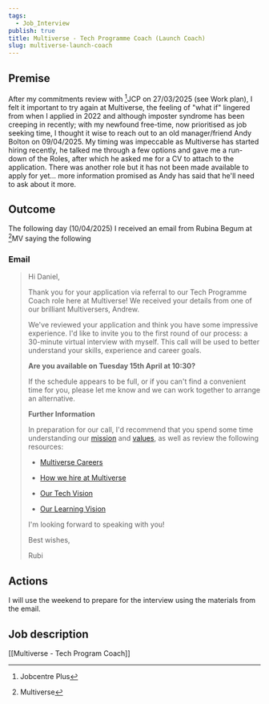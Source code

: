 ```yaml
---
tags:
  - Job_Interview
publish: true
title: Multiverse - Tech Programme Coach (Launch Coach)
slug: multiverse-launch-coach
---
```

## Premise
After my commitments review with [^1]JCP on 27/03/2025 (see Work plan), I felt it important to try again at Multiverse, the feeling of "what if" lingered from when I applied in 2022 and although imposter syndrome has been creeping in recently; with my newfound free-time, now prioritised as job seeking time, I thought it wise to reach out to an old manager/friend Andy Bolton on 09/04/2025. My timing was impeccable as Multiverse has started hiring recently, he talked me through a few options and gave me a run-down of the Roles, after which he asked me for a CV to attach to the application. There was another role but it has not been made available to apply for yet... more information promised as Andy has said that he'll need to ask about it more.
## Outcome
The following day (10/04/2025) I received an email from Rubina Begum at [^2]MV saying the following
### Email

> Hi Daniel,
> 
> Thank you for your application via referral to our Tech Programme Coach role here at Multiverse! We received your details from one of our brilliant Multiversers, Andrew.
> 
> We've reviewed your application and think you have some impressive experience. I'd like to invite you to the first round of our process: a 30-minute virtual interview with myself. This call will be used to better understand your skills, experience and career goals.
> 
> **Are you available on Tuesday 15th April at 10:30?**
> 
> If the schedule appears to be full, or if you can't find a convenient time for you, please let me know and we can work together to arrange an alternative.
> 
> **Further Information**
> 
> In preparation for our call, I'd recommend that you spend some time understanding our [mission](https://www.multiverse.io/en-GB/about) and [values](https://www.multiverse.io/en-GB/blog/our-multiverse-values), as well as review the following resources:
> 
> - [Multiverse Careers](https://www.multiverse.io/en-GB/careers)
>     
> - [How we hire at Multiverse](https://youtu.be/M5GlmYY-S8U?si=zP1dtOojGUZN65kn)
>     
> - [Our Tech Vision](https://www.youtube.com/watch?v=80tsGkqmfbE)
>     
> - [Our Learning Vision](https://www.youtube.com/watch?v=-vfVSpO3GQI)
>     
> 
> I'm looking forward to speaking with you!
> 
> Best wishes,
> 
> Rubi


## Actions
I will use the weekend to prepare for the interview using the materials from the email.

## Job description
[[Multiverse - Tech Program Coach]]

[^1]: Jobcentre Plus

[^2]: Multiverse
